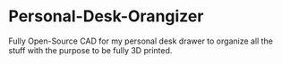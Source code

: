# Personal-Desk-Orangizer
Fully Open-Source CAD for my personal desk drawer to organize all the stuff with the purpose to be fully 3D printed.
